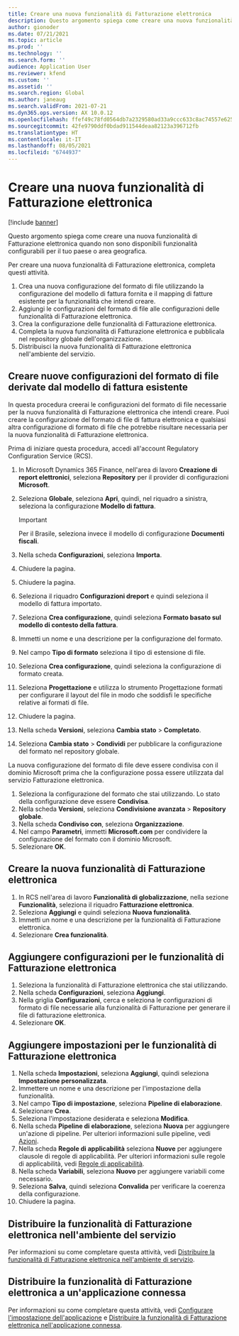 ```yaml
---
title: Creare una nuova funzionalità di Fatturazione elettronica
description: Questo argomento spiega come creare una nuova funzionalità di Fatturazione elettronica quando non sono disponibili funzionalità configurabili per il tuo paese o area geografica.
author: gionoder
ms.date: 07/21/2021
ms.topic: article
ms.prod: ''
ms.technology: ''
ms.search.form: ''
audience: Application User
ms.reviewer: kfend
ms.custom: ''
ms.assetid: ''
ms.search.region: Global
ms.author: janeaug
ms.search.validFrom: 2021-07-21
ms.dyn365.ops.version: AX 10.0.12
ms.openlocfilehash: ffef49c78fd0564db7a2329580ad33a9ccc633c8ac74557e625d1cfb29931576
ms.sourcegitcommit: 42fe9790ddf0bdad911544deaa82123a396712fb
ms.translationtype: HT
ms.contentlocale: it-IT
ms.lasthandoff: 08/05/2021
ms.locfileid: "6744937"
---
```

# <a name="create-a-new-electronic-invoicing-feature"></a>Creare una nuova funzionalità di Fatturazione elettronica

[!include [banner](../includes/banner.md)]

Questo argomento spiega come creare una nuova funzionalità di Fatturazione elettronica quando non sono disponibili funzionalità configurabili per il tuo paese o area geografica.

Per creare una nuova funzionalità di Fatturazione elettronica, completa questi attività.

1. Crea una nuova configurazione del formato di file utilizzando la configurazione del modello di fattura fornita e il mapping di fatture esistente per la funzionalità che intendi creare.
2. Aggiungi le configurazioni del formato di file alle configurazioni delle funzionalità di Fatturazione elettronica.
3. Crea la configurazione delle funzionalità di Fatturazione elettronica.
4. Completa la nuova funzionalità di Fatturazione elettronica e pubblicala nel repository globale dell'organizzazione.
5. Distribuisci la nuova funzionalità di Fatturazione elettronica nell'ambiente del servizio.

## <a name="create-new-file-format-configurations-that-are-derived-from-the-existing-invoice-model"></a>Creare nuove configurazioni del formato di file derivate dal modello di fattura esistente

In questa procedura creerai le configurazioni del formato di file necessarie per la nuova funzionalità di Fatturazione elettronica che intendi creare. Puoi creare la configurazione del formato di file di fattura elettronica e qualsiasi altra configurazione di formato di file che potrebbe risultare necessaria per la nuova funzionalità di Fatturazione elettronica.

Prima di iniziare questa procedura, accedi all'account Regulatory Configuration Service (RCS).

1. In Microsoft Dynamics 365 Finance, nell'area di lavoro **Creazione di report elettronici**, seleziona **Repository** per il provider di configurazioni **Microsoft**.
2. Seleziona **Globale**, seleziona **Apri**, quindi, nel riquadro a sinistra, seleziona la configurazione **Modello di fattura**.

    > [!IMPORTANT]
    > Per il Brasile, seleziona invece il modello di configurazione **Documenti fiscali**.

3. Nella scheda **Configurazioni**, seleziona **Importa**.
4. Chiudere la pagina.
5. Chiudere la pagina.
6. Seleziona il riquadro **Configurazioni dreport** e quindi seleziona il modello di fattura importato.
7. Seleziona **Crea configurazione**, quindi seleziona **Formato basato sul modello di contesto della fattura**.
8. Immetti un nome e una descrizione per la configurazione del formato.
9. Nel campo **Tipo di formato** seleziona il tipo di estensione di file.
10. Seleziona **Crea configurazione**, quindi seleziona la configurazione di formato creata.
11. Seleziona **Progettazione** e utilizza lo strumento Progettazione formati per configurare il layout del file in modo che soddisfi le specifiche relative ai formati di file.
12. Chiudere la pagina.
13. Nella scheda **Versioni**, seleziona **Cambia stato** \> **Completato**.
14. Seleziona **Cambia stato** \> **Condividi** per pubblicare la configurazione del formato nel repository globale.

La nuova configurazione del formato di file deve essere condivisa con il dominio Microsoft prima che la configurazione possa essere utilizzata dal servizio Fatturazione elettronica.

1. Seleziona la configurazione del formato che stai utilizzando. Lo stato della configurazione deve essere **Condivisa**.
2. Nella scheda **Versioni**, seleziona **Condivisione avanzata** \> **Repository globale**.
3. Nella scheda **Condiviso con**, seleziona **Organizzazione**.
4. Nel campo **Parametri**, immetti **Microsoft.com** per condividere la configurazione del formato con il dominio Microsoft.
5. Selezionare **OK**.

## <a name="create-the-new-electronic-invoicing-feature"></a>Creare la nuova funzionalità di Fatturazione elettronica

1. In RCS nell'area di lavoro **Funzionalità di globalizzazione**, nella sezione **Funzionalità**, seleziona il riquadro **Fatturazione elettronica**.
2. Seleziona **Aggiungi** e quindi seleziona **Nuova funzionalità**.
3. Immetti un nome e una descrizione per la funzionalità di Fatturazione elettronica.
4. Selezionare **Crea funzionalità**.

## <a name="add-electronic-invoicing-feature-configurations"></a>Aggiungere configurazioni per le funzionalità di Fatturazione elettronica

1. Seleziona la funzionalità di Fatturazione elettronica che stai utilizzando.
2. Nella scheda **Configurazioni**, seleziona **Aggiungi**.
3. Nella griglia **Configurazioni**, cerca e seleziona le configurazioni di formato di file necessarie alla funzionalità di Fatturazione per generare il file di fatturazione elettronica.
4. Selezionare **OK**.

## <a name="add-electronic-invoicing-feature-setups"></a>Aggiungere impostazioni per le funzionalità di Fatturazione elettronica

1. Nella scheda **Impostazioni**, seleziona **Aggiungi**, quindi seleziona **Impostazione personalizzata**.
2. Immettere un nome e una descrizione per l'impostazione della funzionalità.
3. Nel campo **Tipo di impostazione**, seleziona **Pipeline di elaborazione**.
4. Selezionare **Crea**.
5. Seleziona l'impostazione desiderata e seleziona **Modifica**.
6. Nella scheda **Pipeline di elaborazione**, seleziona **Nuova** per aggiungere un'azione di pipeline. Per ulteriori informazioni sulle pipeline, vedi [Azioni](e-invoicing-configuration-rcs.md#actions).
7. Nella scheda **Regole di applicabilità** seleziona **Nuove** per aggiungere clausole di regole di applicabilità. Per ulteriori informazioni sulle regole di applicabilità, vedi [Regole di applicabilità](e-invoicing-configuration-rcs.md#applicability-rules).
8. Nella scheda **Variabili**, seleziona **Nuovo** per aggiungere variabili come necessario.
9. Seleziona **Salva**, quindi seleziona **Convalida** per verificare la coerenza della configurazione.
10. Chiudere la pagina.

## <a name="deploy-the-electronic-invoicing-feature-to-the-service-environment"></a>Distribuire la funzionalità di Fatturazione elettronica nell'ambiente del servizio

Per informazioni su come completare questa attività, vedi [Distribuire la funzionalità di Fatturazione elettronica nell'ambiente di servizio](e-invoicing-get-started.md#deploy-the-electronic-invoicing-feature-to-service-environment).

## <a name="deploy-the-electronic-invoicing-feature-to-a-connected-application"></a>Distribuire la funzionalità di Fatturazione elettronica a un'applicazione connessa

Per informazioni su come completare questa attività, vedi [Configurare l'impostazione dell'applicazione](e-invoicing-get-started.md#configure-the-application-setup) e [Distribuire la funzionalità di Fatturazione elettronica nell'applicazione connessa](e-invoicing-get-started.md#deploy-the-electronic-invoicing-feature-to-connected-application).
